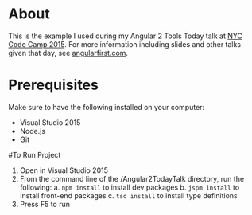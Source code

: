 # About

This is the example I used during my Angular 2 Tools Today talk at [NYC Code Camp 2015](http://www.codecampnyc.org/). For more information including slides and other talks given that day, see [angularfirst.com](http://angularfirst.com).

# Prerequisites
Make sure to have the following installed on your computer:
- Visual Studio 2015
- Node.js
- Git

#To Run Project
1. Open in Visual Studio 2015
2. From the command line of the /Angular2TodayTalk directory, run the following:
  a. `npm install` to install dev packages
  b. `jspm install` to install front-end packages
  c. `tsd install` to install type definitions
3. Press F5 to run
